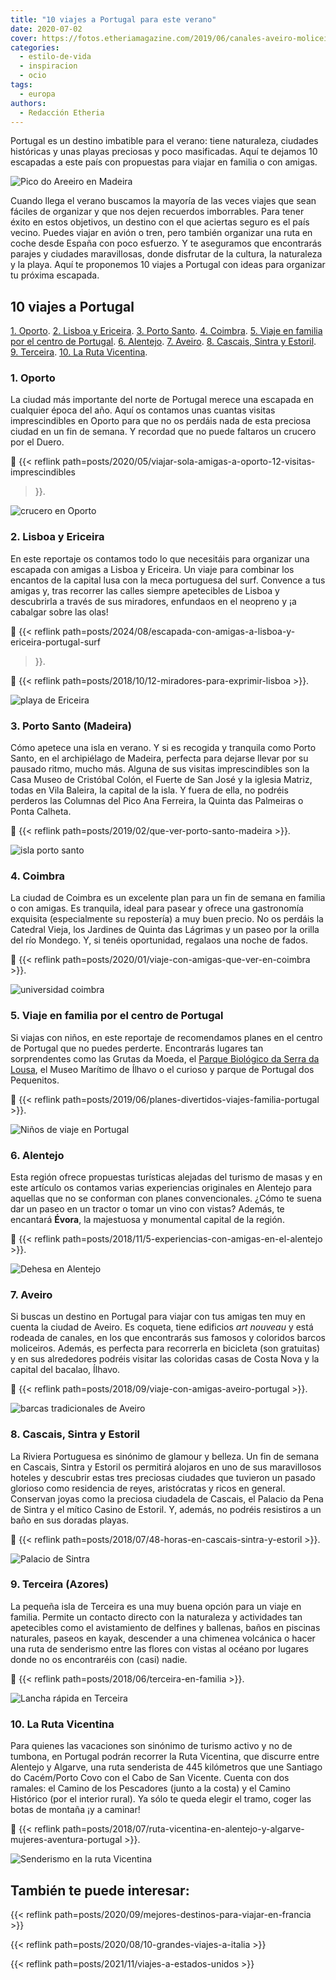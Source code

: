 ```yaml
---
title: "10 viajes a Portugal para este verano"
date: 2020-07-02
cover: https://fotos.etheriamagazine.com/2019/06/canales-aveiro-moliceiro.jpg
categories: 
  - estilo-de-vida
  - inspiracion
  - ocio
tags: 
  - europa
authors: 
  - Redacción Etheria
---
```


Portugal es un destino imbatible para el verano: tiene naturaleza, ciudades históricas y unas playas preciosas y poco masificadas. Aquí te dejamos 10 escapadas a este país con propuestas para viajar en familia o con amigas.

![Pico do Areeiro en Madeira](https://fotos.etheriamagazine.com/2019/04/madeira-Pico-do-Areeiro.jpg "Pico do Areeiro. © O.T. Madeira")

Cuando llega el verano buscamos la mayoría de las veces viajes que sean fáciles de 
organizar y que nos dejen recuerdos imborrables. Para tener éxito en estos objetivos, un 
destino con el que aciertas seguro es el país vecino. Puedes viajar en avión o tren, 
pero también organizar una ruta en coche desde España con poco esfuerzo. Y te aseguramos 
que encontrarás parajes y ciudades maravillosas, donde disfrutar de la cultura, la 
naturaleza y la playa. Aquí te proponemos 10 viajes a Portugal con ideas para organizar 
tu próxima escapada. 

## 10 viajes a Portugal

[1\. Oporto](#Oporto). [2\. Lisboa y Ericeira](#Lisboa-Ericeira). [3\. Porto 
Santo](#Porto-Santo). [4\. Coimbra](#Coimbra). [5\. Viaje en familia por el centro de 
Portugal](#Centro-Portugal). [6\. Alentejo](#Alentejo). [7\. Aveiro](#Aveiro). [8\. 
Cascais, Sintra y Estoril](#Cascais-Sintra). [9\. Terceira](#Terceira). [10\. La Ruta 
Vicentina](#Ruta-Vicentina). 

### 1\. Oporto

La ciudad más importante del norte de Portugal merece una escapada en cualquier época 
del año. Aquí os contamos unas cuantas visitas imprescindibles en Oporto para que no os 
perdáis nada de esta preciosa ciudad en un fin de semana. Y recordad que no puede 
faltaros un crucero por el Duero. 

📍 {{< reflink path=posts/2020/05/viajar-sola-amigas-a-oporto-12-visitas-imprescindibles 
>}}. 

![crucero en Oporto](https://fotos.etheriamagazine.com/2020/04/vistas-oporto-puente-uis-I.jpg "La Ribeira y barcos que recorren el río Duero. © Etheria Magazine")

### 2\. Lisboa y Ericeira

En este reportaje os contamos todo lo que necesitáis para organizar una escapada con 
amigas a Lisboa y Ericeira. Un viaje para combinar los encantos de la capital lusa con 
la meca portuguesa del surf. Convence a tus amigas y, tras recorrer las calles siempre 
apetecibles de Lisboa y descubrirla a través de sus miradores, enfundaos en el neopreno 
y ¡a cabalgar sobre las olas! 

📍 {{< reflink path=posts/2024/08/escapada-con-amigas-a-lisboa-y-ericeira-portugal-surf 
>}}. 

📍 {{< reflink path=posts/2018/10/12-miradores-para-exprimir-lisboa >}}. 

![playa de Ericeira](https://fotos.etheriamagazine.com/2020/03/Ericeira-costa.jpg "Acantilados de Ericeira. © Christian Holzinger")

### 3\. Porto Santo (Madeira)

Cómo apetece una isla en verano. Y si es recogida y tranquila como Porto Santo, en el 
archipiélago de Madeira, perfecta para dejarse llevar por su pausado ritmo, mucho más. 
Alguna de sus visitas imprescindibles son la Casa Museo de Cristóbal Colón, el Fuerte de 
San José y la iglesia Matriz, todas en Vila Baleira, la capital de la isla. Y fuera de 
ella, no podréis perderos las Columnas del Pico Ana Ferreira, la Quinta das Palmeiras o 
Ponta Calheta. 

📍 {{< reflink path=posts/2019/02/que-ver-porto-santo-madeira >}}. 

![isla porto santo](https://fotos.etheriamagazine.com/2019/02/Porto-Santo-mirador.jpg "Mirador de Portela, las mejores vistas de Porto Santo.")

### 4\. Coimbra

La ciudad de Coimbra es un excelente plan para un fin de semana en familia o con amigas. 
Es tranquila, ideal para pasear y ofrece una gastronomía exquisita (especialmente su 
repostería) a muy buen precio. No os perdáis la Catedral Vieja, los Jardines de Quinta 
das Lágrimas y un paseo por la orilla del río Mondego. Y, si tenéis oportunidad, 
regalaos una noche de fados. 

📍 {{< reflink path=posts/2020/01/viaje-con-amigas-que-ver-en-coimbra >}}. 

![universidad coimbra](https://fotos.etheriamagazine.com/2020/01/universidad-coimbra.jpg "Escaleras de la Universidad, photocall de los estudiantes. © P.G.")

### 5\. Viaje en familia por el centro de Portugal

Si viajas con niños, en este reportaje de recomendamos planes en el centro de Portugal 
que no puedes perderte. Encontrarás lugares tan sorprendentes como las Grutas da Moeda, 
el [Parque Biológico da Serra da Lousa](https://parquebiologicoserralousa.pt/), el Museo 
Marítimo de Ílhavo o el curioso y parque de Portugal dos Pequenitos. 

📍 {{< reflink path=posts/2019/06/planes-divertidos-viajes-familia-portugal >}}. 

![Niños de viaje en Portugal](https://fotos.etheriamagazine.com/2019/06/parque-aventura-figueira-da-foz-portugal.jpg "Parque de Aventura de Figueira da Foz. ©PG")

### 6\. Alentejo

Esta región ofrece propuestas turísticas alejadas del turismo de masas y en este 
artículo os contamos varias experiencias originales en Alentejo para aquellas que no se 
conforman con planes convencionales. ¿Cómo te suena dar un paseo en un tractor o tomar 
un vino con vistas? Además, te encantará **Évora**, la majestuosa y monumental capital 
de la región. 

📍 {{< reflink path=posts/2018/11/5-experiencias-con-amigas-en-el-alentejo >}}. 

![Dehesa en Alentejo](https://fotos.etheriamagazine.com/2018/11/Paseo-tractor-alentejo.jpg "Paseo en remolque en Herdade Passanha (Alentejo). ©P.G.")

### 7\. Aveiro

Si buscas un destino en Portugal para viajar con tus amigas ten muy en cuenta la ciudad 
de Aveiro. Es coqueta, tiene edificios _art nouveau_ y está rodeada de canales, en los 
que encontrarás sus famosos y coloridos barcos moliceiros. Además, es perfecta para 
recorrerla en bicicleta (son gratuitas) y en sus alrededores podréis visitar las 
coloridas casas de Costa Nova y la capital del bacalao, Ílhavo. 

📍 {{< reflink path=posts/2018/09/viaje-con-amigas-aveiro-portugal >}}. 

![barcas tradicionales de Aveiro](https://fotos.etheriamagazine.com/2019/06/canales-aveiro-moliceiro.jpg "Moliceiros en los canales de Aveiro. ©PG")

### 8\. Cascais, Sintra y Estoril

La Riviera Portuguesa es sinónimo de glamour y belleza. Un fin de semana en Cascais, 
Sintra y Estoril os permitirá alojaros en uno de sus maravillosos hoteles y descubrir 
estas tres preciosas ciudades que tuvieron un pasado glorioso como residencia de reyes, 
aristócratas y ricos en general. Conservan joyas como la preciosa ciudadela de Cascais, 
el Palacio da Pena de Sintra y el mítico Casino de Estoril. Y, además, no podréis 
resistiros a un baño en sus doradas playas. 

📍 {{< reflink path=posts/2018/07/48-horas-en-cascais-sintra-y-estoril >}}. 

![Palacio de Sintra](https://fotos.etheriamagazine.com/2018/07/Palacio-da-Pena-Sintra-Turismo-Cascais.jpg "Palacio da Pena (Sintra).")

### 9\. Terceira (Azores)

La pequeña isla de Terceira es una muy buena opción para un viaje en familia. Permite un 
contacto directo con la naturaleza y actividades tan apetecibles como el avistamiento de 
delfines y ballenas, baños en piscinas naturales, paseos en kayak, descender a una 
chimenea volcánica o hacer una ruta de senderismo entre las flores con vistas al océano 
por lugares donde no os encontraréis con (casi) nadie. 

📍 {{< reflink path=posts/2018/06/terceira-en-familia >}}. 

![Lancha rápida en Terceira](https://fotos.etheriamagazine.com/2018/05/Terceira-AVISTAMIENTO-CETACEOS-4.jpg "Avistamiento de cetáceos en Terceira (Azores). © SG")

### 10\. La Ruta Vicentina

Para quienes las vacaciones son sinónimo de turismo activo y no de tumbona, en Portugal 
podrán recorrer la Ruta Vicentina, que discurre entre Alentejo y Algarve, una ruta 
senderista de 445 kilómetros que une Santiago do Cacém/Porto Covo con el Cabo de San 
Vicente. Cuenta con dos ramales: el Camino de los Pescadores (junto a la costa) y el 
Camino Histórico (por el interior rural). Ya sólo te queda elegir el tramo, coger las 
botas de montaña ¡y a caminar! 

📍 {{< reflink 
path=posts/2018/07/ruta-vicentina-en-alentejo-y-algarve-mujeres-aventura-portugal >}}. 

![Senderismo en la ruta Vicentina](https://fotos.etheriamagazine.com/2018/07/Ruta-vicentina-viajes-de-aventura-mujeres.jpg "Caminata en la Ruta Vicentina (Portugal).")

## También te puede interesar:

{{< reflink path=posts/2020/09/mejores-destinos-para-viajar-en-francia >}} 

{{< reflink path=posts/2020/08/10-grandes-viajes-a-italia >}} 

{{< reflink path=posts/2021/11/viajes-a-estados-unidos >}}
